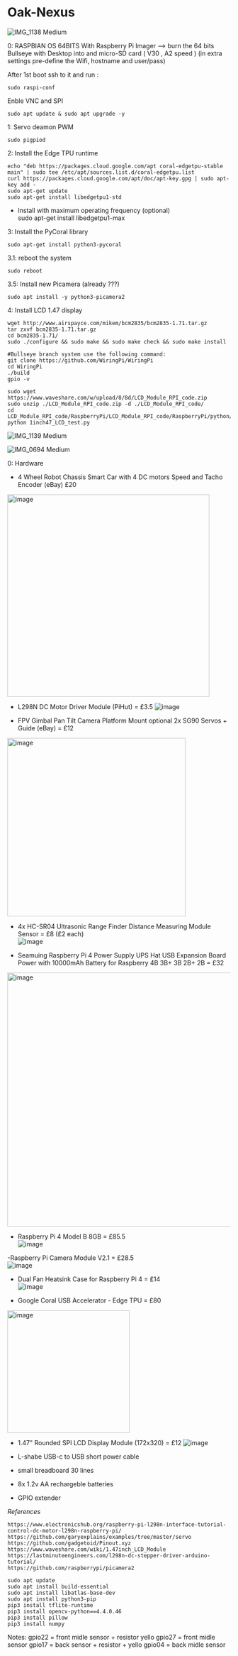 # Oak-Nexus
  
![IMG_1138 Medium](https://user-images.githubusercontent.com/41960992/192067053-c70deedc-36ae-4e50-a165-0ba0c17e565a.jpeg)  

0: RASPBIAN OS 64BITS
   With Raspberry Pi Imager --> burn the 64 bits Bullseye with Desktop into and micro-SD card ( V30 , A2 speed )
  (in extra settings pre-define the Wifi, hostname and user/pass)
      
   After 1st boot ssh to it and run :  
   
    sudo raspi-conf
  
  Enble VNC and SPI
  
    sudo apt update & sudo apt upgrade -y
    
1: Servo deamon PWM
  
    sudo pigpiod

2: Install the Edge TPU runtime

    echo "deb https://packages.cloud.google.com/apt coral-edgetpu-stable main" | sudo tee /etc/apt/sources.list.d/coral-edgetpu.list
    curl https://packages.cloud.google.com/apt/doc/apt-key.gpg | sudo apt-key add -
    sudo apt-get update
    sudo apt-get install libedgetpu1-std
  
* Install with maximum operating frequency (optional)  
    sudo apt-get install libedgetpu1-max
  
3: Install the PyCoral library  
  
    sudo apt-get install python3-pycoral

3.1: reboot the system

    sudo reboot

3.5: Install new Picamera (already ???)

    sudo apt install -y python3-picamera2

4: Install LCD 1.47 display  
  
    wget http://www.airspayce.com/mikem/bcm2835/bcm2835-1.71.tar.gz
    tar zxvf bcm2835-1.71.tar.gz 
    cd bcm2835-1.71/
    sudo ./configure && sudo make && sudo make check && sudo make install

    #Bullseye branch system use the following command:
    git clone https://github.com/WiringPi/WiringPi
    cd WiringPi
    ./build
    gpio -v
    
    sudo wget https://www.waveshare.com/w/upload/8/8d/LCD_Module_RPI_code.zip
    sudo unzip ./LCD_Module_RPI_code.zip -d ./LCD_Module_RPI_code/
    cd LCD_Module_RPI_code/RaspberryPi/LCD_Module_RPI_code/RaspberryPi/python/example
    python 1inch47_LCD_test.py 

![IMG_1139 Medium](https://user-images.githubusercontent.com/41960992/192067059-17f529b8-6a2c-44ea-bc89-8f842d3518eb.jpeg)
  
![IMG_0694 Medium](https://user-images.githubusercontent.com/41960992/192067065-fd887765-edf2-44ca-98a8-872a1a8f63c8.jpeg)

0: Hardware

  - 4 Wheel Robot Chassis Smart Car with 4 DC motors Speed and Tacho Encoder  (eBay)  £20
  <img width="456" alt="image" src="https://user-images.githubusercontent.com/41960992/194170707-3ea1bfbf-7d53-4876-9df2-3adab031e023.png">
  
  - L298N DC Motor Driver Module (PiHut)  = £3.5
![image](https://user-images.githubusercontent.com/41960992/194168423-119747a6-4b3d-4f79-aad2-e248a6547235.png)
  
   - FPV Gimbal Pan Tilt Camera Platform Mount optional 2x SG90 Servos + Guide (eBay) = £12  
   <img width="402" alt="image" src="https://user-images.githubusercontent.com/41960992/194170061-a07206d8-397b-451c-b312-14c2a46a2a4e.png">
   
   - 4x HC-SR04 Ultrasonic Range Finder Distance Measuring Module Sensor = £8 (£2 each)  
  ![image](https://user-images.githubusercontent.com/41960992/194171275-1be89dd5-60c4-4521-95e9-d9f91c9dfd28.png)  
   
   - Seamuing Raspberry Pi 4 Power Supply UPS Hat USB Expansion Board Power with 10000mAh Battery for Raspberry 4B 3B+ 3B 2B+ 2B = £32  
   <img width="572" alt="image" src="https://user-images.githubusercontent.com/41960992/194173704-0d94bd89-fa95-467e-a2da-653993637650.png">  
   
   - Raspberry Pi 4 Model B 8GB = £85.5  
   ![image](https://user-images.githubusercontent.com/41960992/194174738-5821bd6a-0977-4d84-863e-572c130acf5b.png)

   -Raspberry Pi Camera Module V2.1 = £28.5  
   ![image](https://user-images.githubusercontent.com/41960992/194174114-b8d20fe0-fad8-46fb-9b25-8bf07ce3d97f.png)

   - Dual Fan Heatsink Case for Raspberry Pi 4 = £14  
   ![image](https://user-images.githubusercontent.com/41960992/194181285-f81cedf6-155c-436f-a5bd-6b2ae65b789e.png)

   - Google Coral USB Accelerator - Edge TPU = £80  
   <img width="276" alt="image" src="https://user-images.githubusercontent.com/41960992/194181510-7f9a89f0-42ef-49b6-88b8-14ccb76040b0.png">
  
   - 1.47" Rounded SPI LCD Display Module (172x320) = £12
   ![image](https://user-images.githubusercontent.com/41960992/194182305-4b4b8869-b018-4d42-9cb4-4ad8756fcb99.png)

   - L-shabe USB-c to USB short power cable
   - small breadboard 30 lines
   - 8x 1.2v AA rechargeble batteries
   - GPIO extender
  
*References*
  
    https://www.electronicshub.org/raspberry-pi-l298n-interface-tutorial-control-dc-motor-l298n-raspberry-pi/
    https://github.com/garyexplains/examples/tree/master/servo
    https://github.com/gadgetoid/Pinout.xyz
    https://www.waveshare.com/wiki/1.47inch_LCD_Module
    https://lastminuteengineers.com/l298n-dc-stepper-driver-arduino-tutorial/
    https://github.com/raspberrypi/picamera2
  
    sudo apt update
    sudo apt install build-essential
    sudo apt install libatlas-base-dev
    sudo apt install python3-pip
    pip3 install tflite-runtime
    pip3 install opencv-python==4.4.0.46
    pip3 install pillow
    pip3 install numpy

Notes: 
gpio22 = front midle sensor + resistor yello
gpio27 = front midle sensor
gpio17 = back sensor + resistor + yello
gpio04 = back midle sensor
